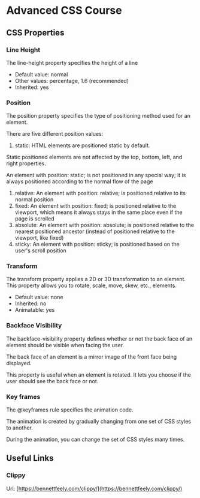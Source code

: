 # Advanced CSS Course

## CSS Properties

### Line Height

The line-height property specifies the height of a line

- Default value: normal
- Other values: percentage, 1.6 (recommended)
- Inherited: yes

### Position

The position property specifies the type of positioning method used for an element.

There are five different position values:

1. static: HTML elements are positioned static by default.

Static positioned elements are not affected by the top, bottom, left, and right properties.

An element with position: static; is not positioned in any special way; it is always positioned according to the normal flow of the page

1. relative: An element with position: relative; is positioned relative to its normal position
1. fixed: An element with position: fixed; is positioned relative to the viewport, which means it always stays in the same place even if the page is scrolled
1. absolute: An element with position: absolute; is positioned relative to the nearest positioned ancestor (instead of positioned relative to the viewport, like fixed)
1. sticky: An element with position: sticky; is positioned based on the user's scroll position

### Transform

The transform property applies a 2D or 3D transformation to an element. This property allows you to rotate, scale, move, skew, etc., elements.

- Default value: none
- Inherited: no
- Animatable: yes

### Backface Visibility

The backface-visibility property defines whether or not the back face of an element should be visible when facing the user.

The back face of an element is a mirror image of the front face being displayed.

This property is useful when an element is rotated. It lets you choose if the user should see the back face or not.

### Key frames

The @keyframes rule specifies the animation code.

The animation is created by gradually changing from one set of CSS styles to another.

During the animation, you can change the set of CSS styles many times.

## Useful Links

### Clippy

Url: [https://bennettfeely.com/clippy/](https://bennettfeely.com/clippy/)
